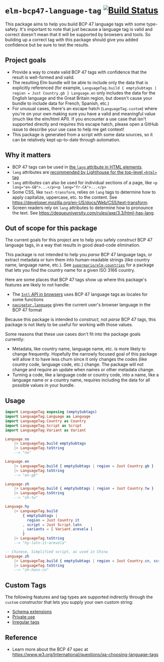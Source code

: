 # `elm-bcp47-language-tag` [![Build Status](https://github.com/dillonkearns/elm-bcp47-language-tag/workflows/CI/badge.svg)](https://github.com/dillonkearns/elm-bcp47-language-tag/actions?query=branch%3Amain)

This package aims to help you build BCP 47 language tags with some type-safety.
It's important to note that just because a language tag is valid and correct
doesn't mean that it will be supported by browsers and tools. So building up a correct tag
with this package should give you added confidence but be sure to test the results.

## Project goals

- Provide a way to create valid BCP 47 tags with confidence that the result is well-formed and valid.
- The resulting Elm bundle will be able to include only the data that is explicitly referenced (for example, `LanguageTag.build { emptySubtags | region = Just Country.gb } Language.en` only includes the data for the English language and the Great Britain region, but doesn't cause your bundle to include data for French, Spanish, etc.)
- For unusual cases, there's an escape hatch (`LanguageTag.custom`) where you're on your own making sure you have a valid and meaningful value (much like the elm/html API). If you encounter a use case that isn't supported directly and requires this escape hatch, please open a GitHub issue to describe your use case to help me get context!
- This package is generated from a script with some data sources, so it can be relatively kept up-to-date through automation.

## Why it matters

- BCP 47 tags can be used in [the `lang` attribute in HTML elements](https://developer.mozilla.org/en-US/docs/Web/HTML/Global_attributes/lang).
- `lang` attributes are [recommended by Lighthouse for the top-level `<html>` tag](https://web.dev/html-has-lang/)
- `lang` attributes can also be used for individual sections of a page, like `<p lang="en-GB">...</p><p lang="fr-CA">...</p>`
- Some CSS, like `text-transform`, relies on `lang` tags to determine how to apply capitalize, uppercase, etc. to the content. See <https://developer.mozilla.org/en-US/docs/Web/CSS/text-transform>.
- Screen readers rely on `lang` attributes to determine how to pronounce the text. See <https://dequeuniversity.com/rules/axe/3.3/html-has-lang>.

## Out of scope for this package

The current goals for this project are to help you safely *construct* BCP 47 language tags, in a way that results in good dead-code elimination.

This package is not intended to help you *parse* BCP 47 language tags, or extract metadata or turn them into human-readable strings (like country name, language name, etc.).
See [`supermario/elm-countries`](https://github.com/supermario/elm-countries/) for a package that lets you find the country name for a given ISO 3166 country.

Here are some places that BCP 47 tags show up where this package's features are likely to not handle:

- The [`Intl` API in browsers](https://developer.mozilla.org/en-US/docs/Web/JavaScript/Reference/Global_Objects/Intl) uses BCP 47 language tags as locales for some functions
- [`navigator.language`](https://developer.mozilla.org/en-US/docs/Web/API/NavigatorLanguage/language) gives the current user's browser language in the BCP 47 format

Because this package is intended to *construct*, not *parse* BCP 47 tags, this package is not likely to be useful for working with those values.

Some reasons that these use cases don't fit into the package goals currently:

- Metadata, like country name, language name, etc. is more likely to change frequently. Hopefully the
  narrowly focused goal of this package will allow it to have less churn since it only changes the codes (like country code, language code, etc.) change.
  The package will not change and require an update when names or other metadata change.
- Turning a code, like a language code or country code, into a name, like a language name or a country name, requires including the data for all possible values in your
  bundle.

## Usage

```elm
import LanguageTag exposing (emptySubtags)
import LanguageTag.Language as Language
import LanguageTag.Country as Country
import LanguageTag.Script as Script
import LanguageTag.Variant as Variant

Language.no
    |> LanguageTag.build emptySubtags
    |> LanguageTag.toString
    --> "no"

Language.en
    |> LanguageTag.build { emptySubtags | region = Just Country.gb }
    |> LanguageTag.toString
    --> "en-gb"

Language.zh
    |> LanguageTag.build { emptySubtags | region = Just Country.tw }
    |> LanguageTag.toString
    --> "zh-tw"

Language.hy
    |> LanguageTag.build  
        { emptySubtags | 
          region = Just Country.it
        , script = Just Script.latn
        , variants = [ Variant.arevela ] 
        }
    |> LanguageTag.toString
    --> "hy-latn-it-arevela"

-- Chinese, Simplified script, as used in China
Language.zh
    |> LanguageTag.build { emptySubtags | region = Just Country.cn, script = Just Script.hans }
    |> LanguageTag.toString
    --> "zh-hans-cn"
```

## Custom Tags

The following features and tag types are supported indirectly through the `custom` constructor that lets you supply your own custom string:

- [Schema extensions](https://github.com/wooorm/bcp-47#schemaextensions)
- [Private use](https://github.com/wooorm/bcp-47#schemaprivateuse)
- [Irregular tags](https://github.com/wooorm/bcp-47#schemairregular)

## Reference

- Learn more about the BCP 47 spec at <https://www.w3.org/International/questions/qa-choosing-language-tags>
